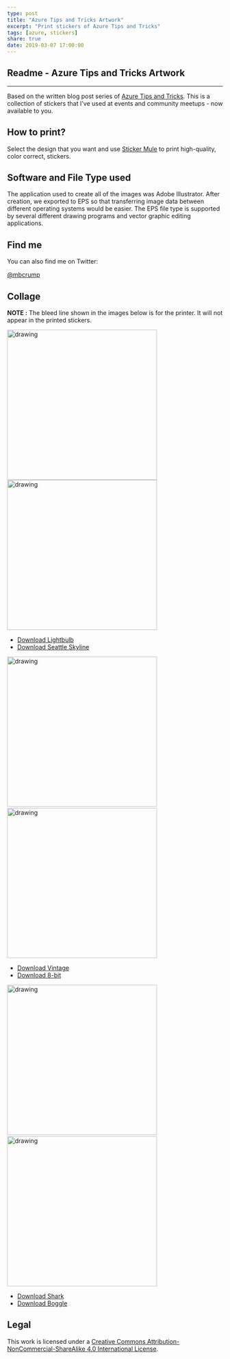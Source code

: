 ```yaml
---
type: post
title: "Azure Tips and Tricks Artwork"
excerpt: "Print stickers of Azure Tips and Tricks"
tags: [azure, stickers]
share: true
date: 2019-03-07 17:00:00
---
```


## Readme - Azure Tips and Tricks Artwork
----------------------
 
Based on the written blog post series of [Azure Tips and Tricks](http://azuredev.tips/). This is a collection of stickers that I've used at events and community meetups - now available to you. 

## How to print?

Select the design that you want and use [Sticker Mule](https://www.stickermule.com/) to print high-quality, color correct, stickers. 

## Software and File Type used

The application used to create all of the images was Adobe Illustrator. After creation, we exported to EPS so that transferring image data between different operating systems would be easier. The EPS file type is supported by several different drawing programs and vector graphic editing applications. 

## Find me

You can also find me on Twitter: 

[@mbcrump](https://twitter.com/mbcrump)

## Collage

**NOTE :** The bleed line shown in the images below is for the printer. It will not appear in the printed stickers. 

<img src="https://github.com/Microsoft/AzureTipsAndTricks/blob/master/stickers/preview/lightbulb.png" alt="drawing"  height="350" /> <img src="https://github.com/Microsoft/AzureTipsAndTricks/blob/master/stickers/preview/seattle.png" alt="drawing" height="350"/>

* [Download Lightbulb](https://github.com/Microsoft/AzureTipsAndTricks//blob/master/stickers/2x2-circle-lightbulb.eps)
* [Download Seattle Skyline](https://github.com/Microsoft/AzureTipsAndTricks//blob/master/stickers/2x2-circle-seattle.eps)

<img src="https://github.com/Microsoft/AzureTipsAndTricks//blob/master/stickers/preview/vintage.png" alt="drawing" height="350" />&nbsp;&nbsp;&nbsp;&nbsp;&nbsp;<img src="https://github.com/Microsoft/AzureTipsAndTricks//blob/master/stickers/preview/8bit.png" alt="drawing" height="350"/>

* [Download Vintage](https://github.com/Microsoft/AzureTipsAndTricks//blob/master/stickers/2x2-circle-vintage.eps)
* [Download 8-bit](https://github.com/Microsoft/AzureTipsAndTricks//blob/master/stickers/2x2-rounded-square-8-bit.eps)

<img src="https://github.com/Microsoft/AzureTipsAndTricks//blob/master/stickers/preview/shark.png" alt="drawing" width="350" /> &nbsp;&nbsp;&nbsp;&nbsp;&nbsp;<img src="https://github.com/Microsoft/AzureTipsAndTricks//blob/master/stickers/preview/boggle.png" alt="drawing" height="350"/>

* [Download Shark](https://github.com/Microsoft/AzureTipsAndTricks//blob/master/stickers/2x2-rounded-shark-laser-eyes.eps)
* [Download Boggle](https://github.com/Microsoft/AzureTipsAndTricks//blob/master/stickers/2x2-rounded-boggle.eps)

## Legal

This work is licensed under a [Creative Commons Attribution-NonCommercial-ShareAlike 4.0 International License](http://creativecommons.org/licenses/by-nc-sa/4.0/).
